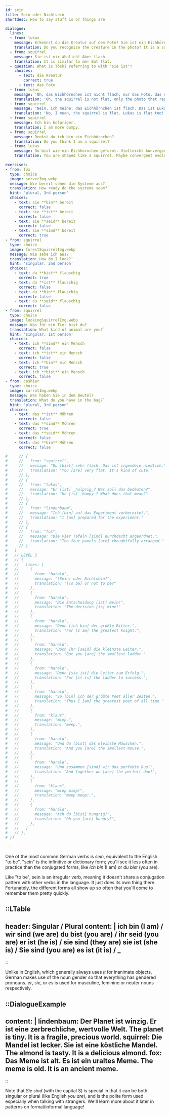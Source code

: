 ```yaml
---
id: sein
title: Sein oder Nichtsein
shortdesc: How to say stuff is or things are

dialogue:
  lines:
  - from: lukas
    message: Erkennst du die Kreatur auf dem Foto? Sie ist ein Eichhörnchen.
    translation: Do you recognize the creature in the photo? It is a squirrel.
  - from: squirrel
    message: Sie ist mir ähnlich! Aber flach.
    translation: It is similar to me! But flat.
  - question: What is Töski referring to with "sie ist"?
    choices:
      - text: die Kreatur
        correct: true
      - text: das Foto
  - from: lukas
    message: 'Oh, das Eichhörnchen ist nicht flach, nur das Foto, das es darstellt.'
    translation: 'Oh, the squirrel is not flat, only the photo that represents it.'
  - from: squirrel
    message: 'Nein, ich meine, das Eichhörnchen ist flach. Das ist Lukas auch!'
    translation: 'No, I mean, the squirrel is flat. Lukas is flat too!'
  - from: squirrel
    message: Ich bin holpriger.
    translation: I am more bumpy.
  - from: squirrel
    message: Denkst du ich bin ein Eichhörnchen?
    translation: Do you think I am a squirrel?
  - from: lukas
    message: Du bist wie ein Eichhörnchen geformt. Vielleicht konvergente Evolution?
    translation: You are shaped like a squirrel. Maybe convergent evolution?

exercises:
- from: fox
  type: choice
  image: serverImg.webp
  message: Wie bereit sehen die Systeme aus?
  translation: How ready do the systems seem?`
  hint: 'plural, 3rd person'
  choices:
    - text: sie **bin** bereit
      correct: false
    - text: sie **ist** bereit
      correct: false
    - text: sie **seid** bereit
      correct: false
    - text: sie **sind** bereit
      correct: true
- from: squirrel
  type: choice
  image: forestSquirrelImg.webp
  message: Wie sehe ich aus?
  translation: How do I look?`
  hint: 'singular, 2nd person'
  choices:
    - text: du **bist** flauschig
      correct: true
    - text: du **ist** flauschig
      correct: false
    - text: du **bin** flauschig
      correct: false
    - text: du **seid** flauschig
      correct: false
- from: squirrel
  type: choice
  image: lookingSquirrelImg.webp
  message: Was für ein Tier bist du?
  translation: What kind of animal are you?`
  hint: 'singular, 1st person'
  choices:
    - text: ich **sind** ein Mensch
      correct: false
    - text: ich **ist** ein Mensch
      correct: false
    - text: ich **bin** ein Mensch
      correct: true
    - text: ich **bist** ein Mensch
      correct: false
- from: cashier
  type: choice
  image: carrotImg.webp
  message: Was haben Sie in dem Beutel?
  translation: What do you have in the bag?`
  hint: 'plural, 3rd person'
  choices:
    - text: das **ist** Möhren
      correct: false
    - text: das **sind** Möhren
      correct: true
    - text: das **seid** Möhren
      correct: false
    - text: das **bin** Möhren
      correct: false

#     // {
#     //   from: "squirrel",
#     //   message: "Du [bist] sehr flach. Das ist irgendwie niedlich.",
#     //   translation: "You [are] very flat. It's kind of cute."
#     // },
#     // {
#     //   from: "lukas",
#     //   message: "Er [ist] _holprig_? Was soll das bedeuten?",
#     //   translation: "He [is] _bumpy_? What does that mean?"
#     // },
#     // {
#     //   from: "lindenbaum",
#     //   message: "Ich [bin] auf das Experiment vorbereitet.",
#     //   translation: "I [am] prepared for the experiment."
#     // },
#     // {
#     //   from: "fox",
#     //   message: "Die vier Tafeln [sind] durchdacht angeordnet.",
#     //   translation: "The four panels [are] thoughtfully arranged."
#     // }
#   ]
#   // LEVEL 2
#   // {
#   //   lines: [
#   //     {
#   //       from: "harald",
#   //       message: "[Sein] oder Nichtsein?",
#   //       translation: "[To be] or not to be?"
#   //     },
#   //     {
#   //       from: "harald",
#   //       message: "Die Entscheidung [ist] mein!",
#   //       translation: "The decision [is] mine!"
#   //     },
#   //     {
#   //       from: "harald",
#   //       message: "Denn [ich bin] der größte Ritter.",
#   //       translation: "For [I am] the greatest knight.",
#   //     },
#   //     {
#   //       from: "harald",
#   //       message: "Doch Ihr [seid] die kleinste Leiter.",
#   //       translation: "But you [are] the smallest ladder."
#   //     },
#   //     {
#   //       from: "harald",
#   //       message: "Denn [sie ist] die Leiter zum Erfolg.",
#   //       translation: "For [it is] the ladder to success.",
#   //     },
#   //     {
#   //       from: "harald",
#   //       message: "So [bin] ich der größte Poet aller Zeiten.",
#   //       translation: "Thus I [am] the greatest poet of all time."
#   //     },
#   //     {
#   //       from: "klaus",
#   //       message: "miep.",
#   //       translation: "meep.",
#   //     },
#   //     {
#   //       from: "harald",
#   //       message: "Und du [bist] das kleinste Mäuschen.",
#   //       translation: "And you [are] the smallest mouse.",
#   //     },
#   //     {
#   //       from: "harald",
#   //       message: "Und zusammen [sind] wir das perfekte Duo!",
#   //       translation: "And together we [are] the perfect duo!",
#   //     },
#   //     {
#   //       from: "klaus",
#   //       message: "miep miep!",
#   //       translation: "meep meep!.",
#   //     },
#   //     {
#   //       from: "harald",
#   //       message: "Ach du [bist] hungrig?",
#   //       translation: "Oh you [are] hungry?",
#   //     },
#   //   ]
#   // },
# })

---
```

One of the most common German verbs is _sein_, equivalent to the English "to be". "sein" is the infinitive or dictionary
form; you'll see it less often in practice than the conjugated forms, like _ich bin_ (I am) or _du bist_ (you are).

Like "to be", sein is an irregular verb, meaning it doesn't share a conjugation pattern with other verbs in the language.
It just does its own thing there. Fortunately, the different forms all show up so often that you'll come to remember them 
pretty quickly.

::LTable
---
header: Singular / Plural
content: |
  ich bin (I am) / wir sind (we are)
  du bist (you are) / ihr seid (you are)
  er ist (he is) / sie sind (they are)
  sie ist (she is) / Sie sind (you are)
  es ist (it is) / _
---
::

Unlike in English, which generally always uses _it_ for inanimate objects, German makes use of the noun gender so that 
everything has gendered pronouns. _er_, _sie_, or _es_ is used for masculine, feminine or neuter nouns respectively. 

::DialogueExample
---
content: |
  lindenbaum:
    **Der Planet** ist winzig. **Er ist** eine zerbrechliche, wertvolle Welt.
    **The planet** is tiny. **It is** a fragile, precious world.
  squirrel:
    **Die Mandel** ist lecker. **Sie ist** eine köstliche Mandel.
    **The almond** is tasty. **It is** a delicious almond.
  fox:
    **Das Meme** ist alt. **Es ist** ein uraltes Meme.
    **The meme** is old. **It is** an ancient meme.
---
::

Note that _Sie sind_ (with the capital S) is special in that it can be both singular or plural (like English _you are_), 
and is the polite form used especially when talking with strangers. We'll learn more about it later in patterns on 
formal/informal language!